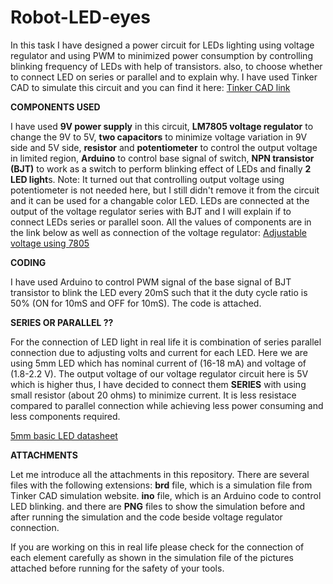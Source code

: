 # Robot-LED-eyes
In this task I have designed a power circuit for LEDs lighting using voltage regulator and using PWM to minimized power consumption by controlling blinking frequency of LEDs with help of transistors. also, to choose whether to connect LED on series or parallel and to explain why. I have used Tinker CAD to simulate this circuit and you can find it here:
[Tinker CAD link](https://www.tinkercad.com/things/jeBOQKH9Ago-robotic-led-eyes/editel?sharecode=pvDtS9qNMBmcXQoB4dLemtc3LmaJ93Hn0Ijw9mj76ZQ)

**COMPONENTS USED**

I have used **9V power supply** in this circuit, **LM7805 voltage regulator** to change the 9V to 5V, **two capacitors** to minimize voltage variation in 9V side and 5V side, **resistor** and **potentiometer** to control the output voltage in limited  region, **Arduino** to control base signal of switch, **NPN transistor (BJT)** to work as a switch to perform blinking effect of LEDs and finally **2 LED light**s.
Note: It turned out that controlling output voltage using potentiometer is not needed here, but I still didn't remove it from the circuit and it can be used for a changable color LED. LEDs are connected at the output of the voltage regulator series with BJT and I will explain if to connect LEDs series or parallel soon. All the values of components are in the link below as well as connection of the voltage regulator:
[Adjustable voltage using 7805](http://www.learnerswings.com/2014/07/adjustable-output-voltage-regulator.html)

**CODING**

I have used Arduino to control PWM signal of the base signal of BJT transistor to blink the LED every 20mS such that it the duty cycle ratio is 50% (ON for 10mS and OFF for 10mS). The code is attached.

**SERIES OR PARALLEL ??**

For the connection of LED light in real life it is combination of series parallel connection due to adjusting volts and current for each LED.
Here we are using 5mm LED which has nominal current of (16-18 mA) and voltage of (1.8-2.2 V). The output voltage of our voltage regulator circuit here is 5V which is higher thus, I have decided to connect them **SERIES** with using small resistor (about 20 ohms) to minimize current. It is less resistace compared to parallel connection while achieving less power consuming and less components required.

[5mm basic LED datasheet](http://www.sparkfun.com/datasheets/Components/LED/COM-09590-YSL-R531R3D-D2.pdf)

**ATTACHMENTS**

Let me introduce all the attachments in this repository. There are several files with the following extensions: **brd** file, which is a simulation file from Tinker CAD simulation website. **ino** file, which is an Arduino code to control LED blinking. and there are **PNG** files to show the simulation before and after running the simulation and the code beside voltage regulator connection.

If you are working on this in real life please check for the connection of each element carefully as shown in the simulation file of the pictures attached before running for the safety of your tools.

